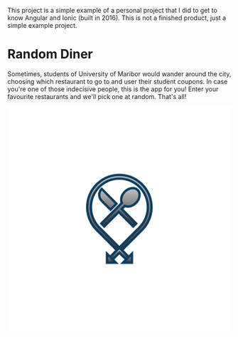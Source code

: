This project is a simple example of a personal project that I did to get to know Angular and Ionic (built in 2016). This is not a finished product, just a simple example project.

# Random Diner

Sometimes, students of University of Maribor would wander around the city, choosing which restaurant to go to and user their student coupons. In case you're one of those indecisive people, this is the app for you! Enter your favourite restaurants and we'll pick one at random. That's all!

![splash](splash.png)
